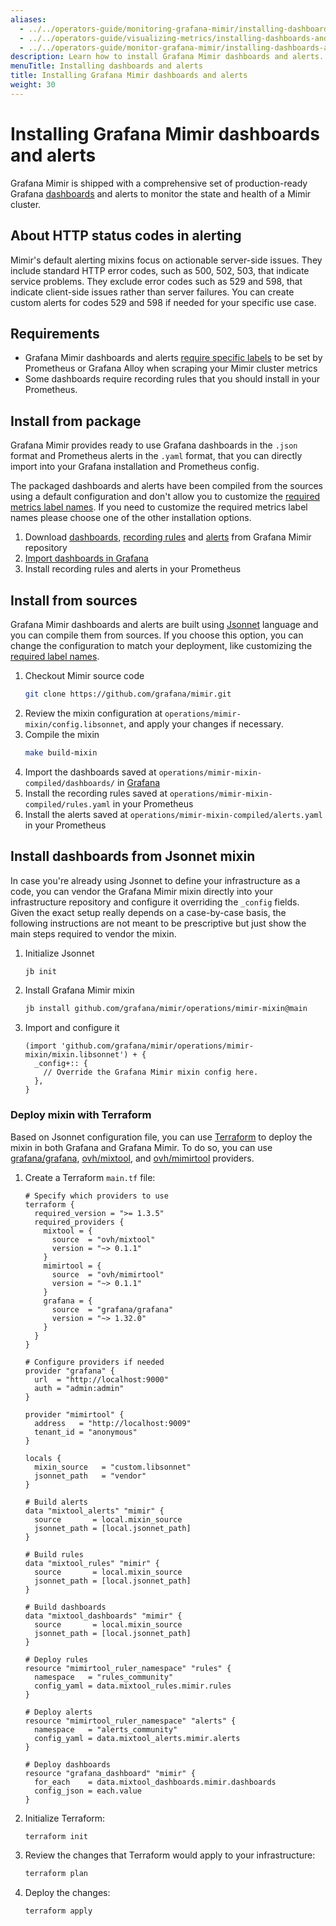 ```yaml
---
aliases:
  - ../../operators-guide/monitoring-grafana-mimir/installing-dashboards-and-alerts/
  - ../../operators-guide/visualizing-metrics/installing-dashboards-and-alerts/
  - ../../operators-guide/monitor-grafana-mimir/installing-dashboards-and-alerts/
description: Learn how to install Grafana Mimir dashboards and alerts.
menuTitle: Installing dashboards and alerts
title: Installing Grafana Mimir dashboards and alerts
weight: 30
---
```


<!-- Note: This topic is mounted in the GEM documentation. Ensure that all updates are also applicable to GEM. -->

# Installing Grafana Mimir dashboards and alerts

Grafana Mimir is shipped with a comprehensive set of production-ready Grafana [dashboards](../dashboards/) and alerts to monitor the state and health of a Mimir cluster.

## About HTTP status codes in alerting

Mimir's default alerting mixins focus on actionable server-side issues. They include standard HTTP error codes, such as 500, 502, 503, that indicate service problems. They exclude error codes such as 529 and 598, that indicate client-side issues rather than server failures. You can create custom alerts for codes 529 and 598 if needed for your specific use case.

## Requirements

- Grafana Mimir dashboards and alerts [require specific labels](../requirements/) to be set by Prometheus or Grafana Alloy when scraping your Mimir cluster metrics
- Some dashboards require recording rules that you should install in your Prometheus.

## Install from package

Grafana Mimir provides ready to use Grafana dashboards in the `.json` format and Prometheus alerts in the `.yaml` format, that you can directly import into your Grafana installation and Prometheus config.

The packaged dashboards and alerts have been compiled from the sources using a default configuration and don't allow you to customize the [required metrics label names](../requirements/).
If you need to customize the required metrics label names please choose one of the other installation options.

1. Download [dashboards](https://github.com/grafana/mimir/tree/main/operations/mimir-mixin-compiled/dashboards), [recording rules](https://github.com/grafana/mimir/blob/main/operations/mimir-mixin-compiled/rules.yaml) and [alerts](https://github.com/grafana/mimir/blob/main/operations/mimir-mixin-compiled/alerts.yaml) from Grafana Mimir repository
2. [Import dashboards in Grafana](/docs/grafana/latest/dashboards/export-import/#import-dashboard)
3. Install recording rules and alerts in your Prometheus

## Install from sources

Grafana Mimir dashboards and alerts are built using [Jsonnet](https://jsonnet.org) language and you can compile them from sources.
If you choose this option, you can change the configuration to match your deployment, like customizing the [required label names](../requirements/).

1. Checkout Mimir source code
   ```bash
   git clone https://github.com/grafana/mimir.git
   ```
2. Review the mixin configuration at `operations/mimir-mixin/config.libsonnet`, and apply your changes if necessary.
3. Compile the mixin
   ```bash
   make build-mixin
   ```
4. Import the dashboards saved at `operations/mimir-mixin-compiled/dashboards/` in [Grafana](/docs/grafana/latest/dashboards/export-import/#import-dashboard)
5. Install the recording rules saved at `operations/mimir-mixin-compiled/rules.yaml` in your Prometheus
6. Install the alerts saved at `operations/mimir-mixin-compiled/alerts.yaml` in your Prometheus

## Install dashboards from Jsonnet mixin

In case you're already using Jsonnet to define your infrastructure as a code, you can vendor the Grafana Mimir mixin directly into your infrastructure repository and configure it overriding the `_config` fields.
Given the exact setup really depends on a case-by-case basis, the following instructions are not meant to be prescriptive but just show the main steps required to vendor the mixin.

1. Initialize Jsonnet
   ```bash
   jb init
   ```
2. Install Grafana Mimir mixin
   ```bash
   jb install github.com/grafana/mimir/operations/mimir-mixin@main
   ```
3. Import and configure it
   ```jsonnet
   (import 'github.com/grafana/mimir/operations/mimir-mixin/mixin.libsonnet') + {
     _config+:: {
       // Override the Grafana Mimir mixin config here.
     },
   }
   ```

### Deploy mixin with Terraform

Based on Jsonnet configuration file, you can use [Terraform](https://www.terraform.io/) to deploy the mixin in both Grafana and Grafana Mimir. To do so, you can use [grafana/grafana](https://registry.terraform.io/providers/grafana/grafana/latest), [ovh/mixtool](https://registry.terraform.io/providers/ovh/mixtool/latest), and [ovh/mimirtool](https://registry.terraform.io/providers/ovh/mimirtool/latest) providers.

1. Create a Terraform `main.tf` file:

   ```hcl
   # Specify which providers to use
   terraform {
     required_version = ">= 1.3.5"
     required_providers {
       mixtool = {
         source  = "ovh/mixtool"
         version = "~> 0.1.1"
       }
       mimirtool = {
         source  = "ovh/mimirtool"
         version = "~> 0.1.1"
       }
       grafana = {
         source  = "grafana/grafana"
         version = "~> 1.32.0"
       }
     }
   }

   # Configure providers if needed
   provider "grafana" {
     url  = "http://localhost:9000"
     auth = "admin:admin"
   }

   provider "mimirtool" {
     address   = "http://localhost:9009"
     tenant_id = "anonymous"
   }

   locals {
     mixin_source   = "custom.libsonnet"
     jsonnet_path   = "vendor"
   }

   # Build alerts
   data "mixtool_alerts" "mimir" {
     source       = local.mixin_source
     jsonnet_path = [local.jsonnet_path]
   }

   # Build rules
   data "mixtool_rules" "mimir" {
     source       = local.mixin_source
     jsonnet_path = [local.jsonnet_path]
   }

   # Build dashboards
   data "mixtool_dashboards" "mimir" {
     source       = local.mixin_source
     jsonnet_path = [local.jsonnet_path]
   }

   # Deploy rules
   resource "mimirtool_ruler_namespace" "rules" {
     namespace   = "rules_community"
     config_yaml = data.mixtool_rules.mimir.rules
   }

   # Deploy alerts
   resource "mimirtool_ruler_namespace" "alerts" {
     namespace   = "alerts_community"
     config_yaml = data.mixtool_alerts.mimir.alerts
   }

   # Deploy dashboards
   resource "grafana_dashboard" "mimir" {
     for_each    = data.mixtool_dashboards.mimir.dashboards
     config_json = each.value
   }
   ```

2. Initialize Terraform:
   ```bash
   terraform init
   ```
3. Review the changes that Terraform would apply to your infrastructure:
   ```bash
   terraform plan
   ```
4. Deploy the changes:
   ```bash
   terraform apply
   ```
